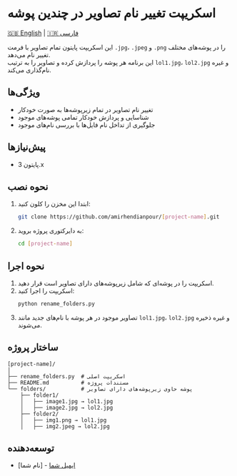 # اسکریپت تغییر نام تصاویر در چندین پوشه  

[🇬🇧 English](README.md) | [🇮🇷 فارسی](README.fa.md)

این اسکریپت پایتون تمام تصاویر با فرمت `.jpg`، `.jpeg` و `.png` را در پوشه‌های مختلف تغییر نام می‌دهد.  
این برنامه هر پوشه را پردازش کرده و تصاویر را به ترتیب `lol1.jpg`، `lol2.jpg` و غیره نام‌گذاری می‌کند.  

## ویژگی‌ها  
- تغییر نام تصاویر در تمام زیرپوشه‌ها به صورت خودکار  
- شناسایی و پردازش خودکار تمامی پوشه‌های موجود  
- جلوگیری از تداخل نام فایل‌ها با بررسی نام‌های موجود  

## پیش‌نیازها  
- پایتون 3.x  

## نحوه نصب  
1. ابتدا این مخزن را کلون کنید:  
   ```bash
   git clone https://github.com/amirhendianpour/[project-name].git
   ```  

2. به دایرکتوری پروژه بروید:  
   ```bash
   cd [project-name]
   ```  

## نحوه اجرا  
1. اسکریپت را در پوشه‌ای که شامل زیرپوشه‌های دارای تصاویر است قرار دهید.  
2. اسکریپت را اجرا کنید:  
   ```bash
   python rename_folders.py
   ```  
3. تصاویر موجود در هر پوشه با نام‌های جدید مانند `lol1.jpg`، `lol2.jpg` و غیره ذخیره می‌شوند.  

## ساختار پروژه  
```
[project-name]/
│
├── rename_folders.py  # اسکریپت اصلی
├── README.md          # مستندات پروژه
└── folders/           # پوشه حاوی زیرپوشه‌های دارای تصاویر
    ├── folder1/
    │   ├── image1.jpg → lol1.jpg
    │   ├── image2.jpg → lol2.jpg
    ├── folder2/
    │   ├── img1.png → lol1.jpg
    │   ├── img2.jpeg → lol2.jpg
```  

## توسعه‌دهنده  
- [نام شما] - [ایمیل شما](mailto:amir.hendianpour@gmail.com)  
